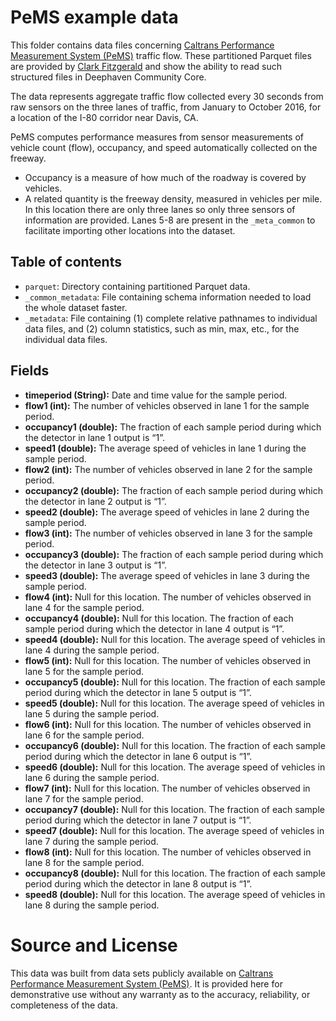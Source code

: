 # PeMS example data

This folder contains data files concerning [Caltrans Performance Measurement System (PeMS)](https://pems.dot.ca.gov/) traffic flow.
These partitioned Parquet files are provided by [Clark Fitzgerald](https://anson.ucdavis.edu/~clarkf/) and show the ability to read such structured files in Deephaven Community Core.

The data represents aggregate traffic flow collected every 30 seconds from raw sensors on the three lanes of traffic, from January to October 2016, for a location of the I-80 corridor near Davis, CA.

PeMS computes performance measures from sensor measurements of vehicle count (flow), occupancy, and speed automatically collected on the freeway.
- Occupancy is a measure of how much of the roadway is covered by vehicles.  
- A related quantity is the freeway density, measured in vehicles per mile.
In this location there are only three lanes so only three sensors of information are provided. Lanes 5-8 are present in the `_meta_common` to facilitate importing other locations into the dataset.

## Table of contents

- `parquet`: Directory containing partitioned Parquet data.
- `_common_metadata`: File containing schema information needed to load the whole dataset faster.  
- `_metadata`: File containing (1) complete relative pathnames to individual data files, and (2) column statistics, such as min, max, etc., for the individual data files.

## Fields

  - **timeperiod (String):**  Date and time value for the sample period.
  - **flow1 (int):**  The number of vehicles observed in lane 1 for the sample period.
  - **occupancy1 (double):** The fraction of each sample period during which the detector in lane 1 output is “1”.
  - **speed1 (double):**  The average speed of vehicles in lane 1 during the sample period.
  - **flow2 (int):**  The number of vehicles observed in lane 2 for the sample period.
  - **occupancy2 (double):** The fraction of each sample period during which the detector in lane 2 output is “1”.
  - **speed2 (double):**  The average speed of vehicles in lane 2 during the sample period.
  - **flow3 (int):**  The number of vehicles observed in lane 3 for the sample period.
  - **occupancy3 (double):** The fraction of each sample period during which the detector in lane 3 output is “1”.
  - **speed3 (double):**  The average speed of vehicles in lane 3 during the sample period.
  - **flow4 (int):**  Null for this location. The number of vehicles observed in lane 4 for the sample period.
  - **occupancy4 (double):** Null for this location. The fraction of each sample period during which the detector in lane 4 output is “1”.
  - **speed4 (double):**  Null for this location. The average speed of vehicles in lane 4 during the sample period.
  - **flow5 (int):**  Null for this location. The number of vehicles observed in lane 5 for the sample period.
  - **occupancy5 (double):** Null for this location. The fraction of each sample period during which the detector in lane 5 output is “1”.
  - **speed5 (double):**  Null for this location. The average speed of vehicles in lane 5 during the sample period.
  - **flow6 (int):**  Null for this location. The number of vehicles observed in lane 6 for the sample period.
  - **occupancy6 (double):** Null for this location. The fraction of each sample period during which the detector in lane 6 output is “1”.
  - **speed6 (double):**  Null for this location. The average speed of vehicles in lane 6 during the sample period.
  - **flow7 (int):**  Null for this location. The number of vehicles observed in lane 7 for the sample period.
  - **occupancy7 (double):** Null for this location. The fraction of each sample period during which the detector in lane 7 output is “1”.
  - **speed7 (double):**  Null for this location. The average speed of vehicles in lane 7 during the sample period.
  - **flow8 (int):**  Null for this location. The number of vehicles observed in lane 8 for the sample period.
  - **occupancy8 (double):** Null for this location. The fraction of each sample period during which the detector in lane 8 output is “1”.
  - **speed8 (double):**  Null for this location. The average speed of vehicles in lane 8 during the sample period.

# Source and License

This data was built from data sets publicly available on [Caltrans Performance Measurement System (PeMS)](https://pems.dot.ca.gov/). It is provided here for demonstrative use without any warranty as to the accuracy, reliability, or completeness of the data.
